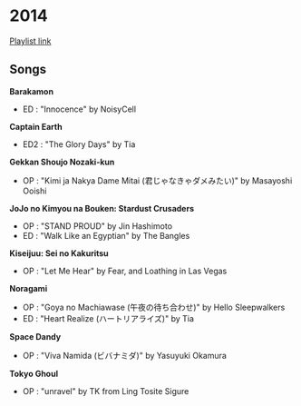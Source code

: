 # 2014

[Playlist link](https://sptfy.com/174O)

## Songs

**Barakamon**
* ED : "Innocence" by NoisyCell

**Captain Earth**
* ED2 : "The Glory Days" by Tia

**Gekkan Shoujo Nozaki-kun**
* OP : "Kimi ja Nakya Dame Mitai (君じゃなきゃダメみたい)" by Masayoshi Ooishi

**JoJo no Kimyou na Bouken: Stardust Crusaders**
* OP : "STAND PROUD" by Jin Hashimoto
* ED : "Walk Like an Egyptian" by The Bangles

**Kiseijuu: Sei no Kakuritsu**
* OP : "Let Me Hear" by Fear, and Loathing in Las Vegas

**Noragami**
* OP : "Goya no Machiawase (午夜の待ち合わせ)" by Hello Sleepwalkers
* ED : "Heart Realize (ハートリアライズ)" by Tia

**Space Dandy**
* OP : "Viva Namida (ビバナミダ)" by Yasuyuki Okamura

**Tokyo Ghoul**
* OP : "unravel" by TK from Ling Tosite Sigure